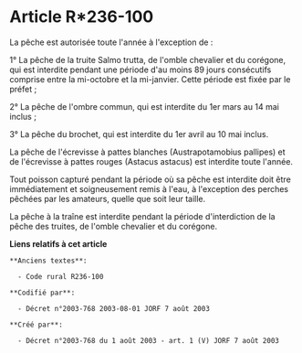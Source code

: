 # Article R*236-100

La pêche est autorisée toute l'année à l'exception de :

1° La pêche de la truite Salmo trutta, de l'omble chevalier et du corégone, qui est interdite pendant une période d'au moins
89 jours consécutifs comprise entre la mi-octobre et la mi-janvier. Cette période est fixée par le préfet ;

2° La pêche de l'ombre commun, qui est interdite du 1er mars au 14 mai inclus ;

3° La pêche du brochet, qui est interdite du 1er avril au 10 mai inclus.

La pêche de l'écrevisse à pattes blanches (Austrapotamobius pallipes) et de l'écrevisse à pattes rouges (Astacus astacus) est
interdite toute l'année.

Tout poisson capturé pendant la période où sa pêche est interdite doit être immédiatement et soigneusement remis à l'eau, à
l'exception des perches pêchées par les amateurs, quelle que soit leur taille.

La pêche à la traîne est interdite pendant la période d'interdiction de la pêche des truites, de l'omble chevalier et du
corégone.

**Liens relatifs à cet article**

	**Anciens textes**:

	  - Code rural R236-100

	**Codifié par**:

	  - Décret n°2003-768 2003-08-01 JORF 7 août 2003

	**Créé par**:

	  - Décret n°2003-768 du 1 août 2003 - art. 1 (V) JORF 7 août 2003
